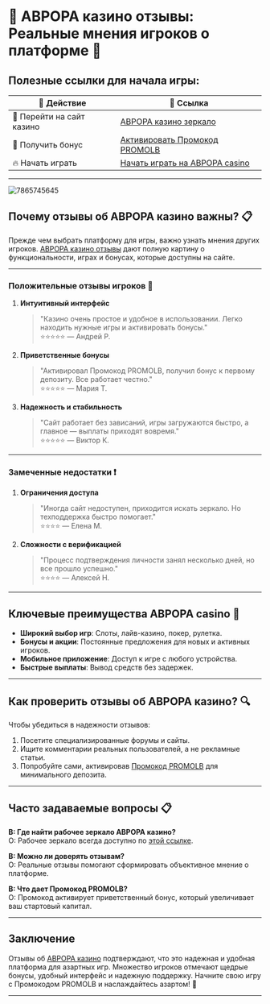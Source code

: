 # 🎰 АВРОРА казино отзывы: Реальные мнения игроков о платформе 🎲

## Полезные ссылки для начала игры:

| 📌 Действие                | 🔗 Ссылка                                                                                     |
|----------------------------|---------------------------------------------------------------------------------------------|
| 🌟 Перейти на сайт казино  | [АВРОРА казино зеркало](https://10trafic-stat2.com/click/668546566bcc6313411604c7/6766/15114/subaccount?promocode=PROMOLB) |
| 🎁 Получить бонус          | [Активировать Промокод PROMOLB](https://10trafic-stat2.com/click/668546566bcc6313411604c7/6766/15114/subaccount?promocode=PROMOLB) |
| 🔥 Начать играть           | [Начать играть на АВРОРА casino](https://10trafic-stat2.com/click/668546566bcc6313411604c7/6766/15114/subaccount?promocode=PROMOLB) |

---
![7865745645](https://github.com/user-attachments/assets/3fe2b255-2ec3-4128-a0cb-d1102a2eb0ba)

## Почему отзывы об АВРОРА казино важны? 📋

Прежде чем выбрать платформу для игры, важно узнать мнения других игроков. [АВРОРА казино отзывы](https://10trafic-stat2.com/click/668546566bcc6313411604c7/6766/15114/subaccount?promocode=PROMOLB) дают полную картину о функциональности, играх и бонусах, которые доступны на сайте.

---

### Положительные отзывы игроков 💎

1. **Интуитивный интерфейс**  
   > "Казино очень простое и удобное в использовании. Легко находить нужные игры и активировать бонусы."  
   ⭐⭐⭐⭐⭐ — Андрей Р.

2. **Приветственные бонусы**  
   > "Активировал Промокод PROMOLB, получил бонус к первому депозиту. Все работает честно."  
   ⭐⭐⭐⭐⭐ — Мария Т.

3. **Надежность и стабильность**  
   > "Сайт работает без зависаний, игры загружаются быстро, а главное — выплаты приходят вовремя."  
   ⭐⭐⭐⭐⭐ — Виктор К.

---

### Замеченные недостатки ❗

1. **Ограничения доступа**  
   > "Иногда сайт недоступен, приходится искать зеркало. Но техподдержка быстро помогает."  
   ⭐⭐⭐⭐ — Елена М.

2. **Сложности с верификацией**  
   > "Процесс подтверждения личности занял несколько дней, но все прошло успешно."  
   ⭐⭐⭐⭐ — Алексей Н.

---

## Ключевые преимущества АВРОРА casino 🎲

- **Широкий выбор игр**: Слоты, лайв-казино, покер, рулетка.  
- **Бонусы и акции**: Постоянные предложения для новых и активных игроков.  
- **Мобильное приложение**: Доступ к игре с любого устройства.  
- **Быстрые выплаты**: Вывод средств без задержек.  

---

## Как проверить отзывы об АВРОРА казино? 🔍

Чтобы убедиться в надежности отзывов:

1. Посетите специализированные форумы и сайты.  
2. Ищите комментарии реальных пользователей, а не рекламные статьи.  
3. Попробуйте сами, активировав [Промокод PROMOLB](https://10trafic-stat2.com/click/668546566bcc6313411604c7/6766/15114/subaccount?promocode=PROMOLB) для минимального депозита.

---

## Часто задаваемые вопросы 📋

**В: Где найти рабочее зеркало АВРОРА казино?**  
О: Рабочее зеркало всегда доступно по [этой ссылке](https://10trafic-stat2.com/click/668546566bcc6313411604c7/6766/15114/subaccount?promocode=PROMOLB).

**В: Можно ли доверять отзывам?**  
О: Реальные отзывы помогают сформировать объективное мнение о платформе.

**В: Что дает Промокод PROMOLB?**  
О: Промокод активирует приветственный бонус, который увеличивает ваш стартовый капитал.

---

## Заключение

Отзывы об [АВРОРА казино](https://10trafic-stat2.com/click/668546566bcc6313411604c7/6766/15114/subaccount?promocode=PROMOLB) подтверждают, что это надежная и удобная платформа для азартных игр. Множество игроков отмечают щедрые бонусы, удобный интерфейс и надежную поддержку. Начните свою игру с Промокодом PROMOLB и наслаждайтесь азартом! 🎉

---



